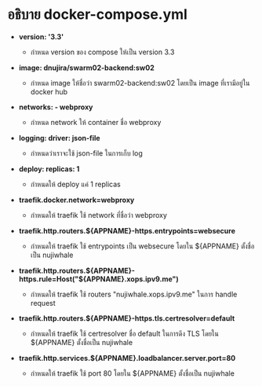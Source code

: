 # อธิบาย docker-compose.yml
- **version: '3.3'**

  - กำหนด version ของ compose ให้เป็น version 3.3
  
- **image: dnujira/swarm02-backend:sw02**

  - กำหนด image ให้ชื่อว่า swarm02-backend:sw02 โดยเป็น image ที่เรามีอยู่ใน docker hub
  
- **networks: - webproxy**

  - กำหนด network ให้ container ชื่อ webproxy
  
 - **logging: driver: json-file**
 
    - กำหนดว่าเราจะใช้ json-file ในการเก็บ log
 
 - **deploy: replicas: 1**
 
   - กำหนดให้ deploy แค่ 1 replicas
  
  - **traefik.docker.network=webproxy**
  
    - กำหนดให้ traefik ใช้ network ที่ชื่อว่า webproxy
 
 - **traefik.http.routers.${APPNAME}-https.entrypoints=websecure**
 
    - กำหนดให้ traefik ใช้ entrypoints เป็น websecure โดยใน ${APPNAME} ตั้งชื่อเป็น nujiwhale
 
 - **traefik.http.routers.${APPNAME}-https.rule=Host("${APPNAME}.xops.ipv9.me")**
 
    - กำหนดให้ traefik ใช้ routers "nujiwhale.xops.ipv9.me" ในการ handle request
    
 - **traefik.http.routers.${APPNAME}-https.tls.certresolver=default**
 
    - กำหนดให้ traefik ใช้ certresolver ชื่อ default ในการดึง TLS โดยใน ${APPNAME} ตั้งชื่อเป็น nujiwhale
 
 - **traefik.http.services.${APPNAME}.loadbalancer.server.port=80**
 
    - กำหนดให้ traefik ใช้ port 80 โดยใน ${APPNAME} ตั้งชื่อเป็น nujiwhale
